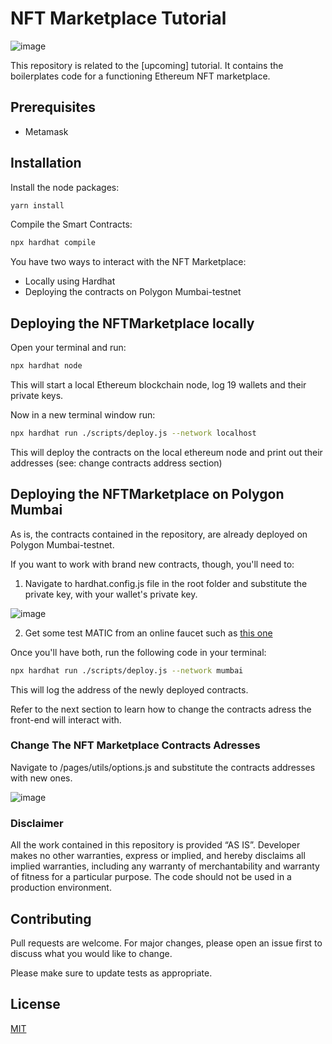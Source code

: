 # NFT Marketplace Tutorial
![image](https://user-images.githubusercontent.com/72762629/144294953-794143cc-d00c-4176-96d9-4d5c1aea9b64.png)

This repository is related to the [upcoming] tutorial. It contains the boilerplates code for a functioning Ethereum NFT marketplace.

## Prerequisites
- Metamask

## Installation

Install the node packages:

```bash
yarn install
```

Compile the Smart Contracts:
```bash
npx hardhat compile
```

You have two ways to interact with the NFT Marketplace:
- Locally using Hardhat
- Deploying the contracts on Polygon Mumbai-testnet

## Deploying the NFTMarketplace locally

Open your terminal and run:
```bash
npx hardhat node
```

This will start a local Ethereum blockchain node, log 19 wallets and their private keys.

Now in a new terminal window run:

```bash
npx hardhat run ./scripts/deploy.js --network localhost
```
This will deploy the contracts on the local ethereum node and print out their addresses (see: change contracts address section)

## Deploying the NFTMarketplace on Polygon Mumbai
As is, the contracts contained in the repository, are already deployed on Polygon Mumbai-testnet. 

If you want to work with brand new contracts, though, you'll need to:
1. Navigate to hardhat.config.js file in the root folder and substitute the private key, with your wallet's private key.

![image](https://user-images.githubusercontent.com/72762629/144294242-be8c53d2-c927-427a-8a14-ca4e90e1641e.png)

2. Get some test MATIC from an online faucet such as [this one](https://faucet.polygon.technology/)

Once you'll have both, run the following code in your terminal:
```bash
npx hardhat run ./scripts/deploy.js --network mumbai
```
This will log the address of the newly deployed contracts.

Refer to the next section to learn how to change the contracts adress the front-end will interact with.


### Change The NFT Marketplace Contracts Adresses
Navigate to /pages/utils/options.js and substitute the contracts addresses with new ones.

![image](https://user-images.githubusercontent.com/72762629/144292830-055a3205-9670-45b1-9b98-71f2ec940743.png)



### Disclaimer

All the work contained in this repository is provided ​“AS IS”. Developer makes no other warranties, express or implied, and hereby disclaims all implied warranties, including any warranty of merchantability and warranty of fitness for a particular purpose. The code should not be used in a production environment.


## Contributing
Pull requests are welcome. For major changes, please open an issue first to discuss what you would like to change.

Please make sure to update tests as appropriate.

## License
[MIT](https://choosealicense.com/licenses/mit/)
